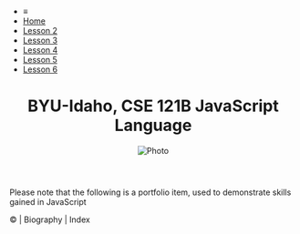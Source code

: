 <html lang="en">

<head>
    <meta charset="UTF-8">
    <meta name="viewport" content="width=device-width, initial-scale=1.0">
    <meta http-equiv="X-UA-Compatible" content="ie=edge">
    <title>BYU-Idaho, CSE 121B JavaScript Language Portfolio </title>
    <link href="https://fonts.googleapis.com/css?family=Kalam&display=swap" rel="stylesheet">
    <link rel="stylesheet" href="./portfolio/styles/main.css">
</head>

<body>
    <nav>
        <ul id="menu">
            <li><a id="toggleMenu">&equiv;</a></li>
            <li><a href="#"  class="active">Home</a></li>
            <li><a href="./portfolio/task2.html">Lesson 2</a></li>            
            <li><a href="./portfolio/task3.html">Lesson 3</a></li>
            <li><a href="./portfolio/task4.html">Lesson 4</a></li>
            <li><a href="./portfolio/task5.html">Lesson 5</a></li>
            <li><a href="./portfolio/task6.html">Lesson 6</a></li>
        </ul>
    </nav>
    <header>
        <h1>BYU-Idaho, CSE 121B JavaScript Language</h1>
        <img src="./portfolio/images/self.png" alt="Photo">
    </header>
    <main>
        <section>
            <div>
            <p>Please note that the following is a portfolio item, used to demonstrate skills gained in JavaScript</p>    
            </div>
        </section>
    </main>
    <footer>
        &copy;<span id="year"></span> | Biography | Index
    </footer>
    <script src="scripts/main.js"></script>    
</body>

</html>